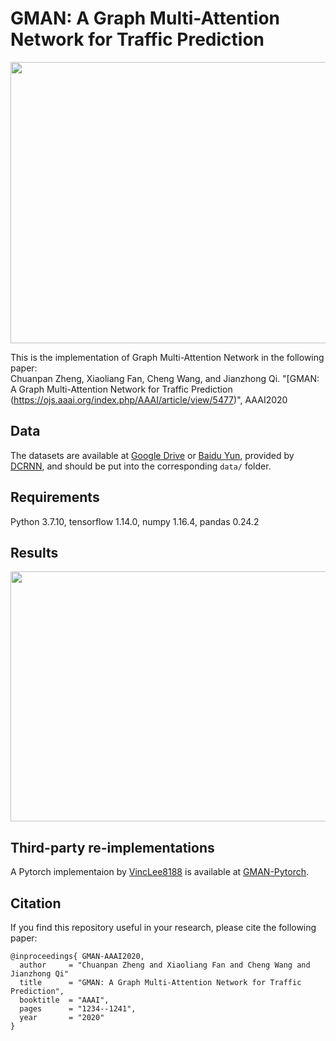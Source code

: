 # GMAN: A Graph Multi-Attention Network for Traffic Prediction

<p align="center">
  <img width="600" height="450" src=./figure/GMAN.png>
</p>

This is the implementation of Graph Multi-Attention Network in the following paper: \
Chuanpan Zheng, Xiaoliang Fan, Cheng Wang, and Jianzhong Qi. "[GMAN: A Graph Multi-Attention Network for Traffic Prediction (https://ojs.aaai.org/index.php/AAAI/article/view/5477)", AAAI2020

## Data
The datasets are available at [Google Drive](https://drive.google.com/open?id=10FOTa6HXPqX8Pf5WRoRwcFnW9BrNZEIX) or [Baidu Yun](https://pan.baidu.com/s/14Yy9isAIZYdU__OYEQGa_g), provided by [DCRNN](https://github.com/liyaguang/DCRNN), and should be put into the corresponding `data/` folder.

## Requirements
Python 3.7.10, tensorflow 1.14.0, numpy 1.16.4, pandas 0.24.2

## Results
<p align="center">
  <img width="900" height="400" src=./figure/results.png>
</p>

## Third-party re-implementations
A Pytorch implementaion by [VincLee8188](https://github.com/VincLee8188) is available at [GMAN-Pytorch](https://github.com/VincLee8188/GMAN-PyTorch).

## Citation

If you find this repository useful in your research, please cite the following paper:
```
@inproceedings{ GMAN-AAAI2020,
  author     = "Chuanpan Zheng and Xiaoliang Fan and Cheng Wang and Jianzhong Qi"
  title      = "GMAN: A Graph Multi-Attention Network for Traffic Prediction",
  booktitle  = "AAAI",
  pages      = "1234--1241",
  year       = "2020"
}
```
